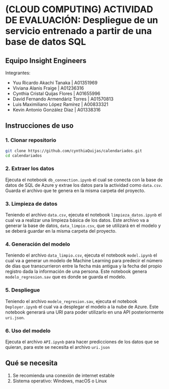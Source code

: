 # (CLOUD COMPUTING) ACTIVIDAD DE EVALUACIÓN: Despliegue de un servicio entrenado a partir de una base de datos SQL
## Equipo Insight Engineers
Integrantes: 
- Yuu Ricardo Akachi Tanaka | A01351969
- Viviana Alanis Fraige | A01236316
- Cynthia Cristal Quijas Flores | A01655996
- David Fernando Armendáriz Torres | A01570813
- Luis Maximiliano López Ramírez | A00833321
- Kevin Antonio González Díaz | A01338316

## Instrucciones de uso
### 1. Clonar repositorio
```bash
git clone https://github.com/cynthiaQuijas/calendariados.git
cd calendariados
```

### 2. Extraer los datos
Ejecuta el notebook `db_connection.ipynb` el cual se conecta con la base de datos de SQL de Azure y extrae los datos para la actividad como `data.csv`. Guarda el archivo que te genera en la misma carpeta del proyecto.

### 3. Limpieza de datos
Teniendo el archivo `data.csv`, ejecuta el notebook `limpieza_datos.ipynb` el cual va a realizar una limpieza básica de los datos. Este archivo va a generar la base de datos, `data_limpio.csv`, que se utilizará en el modelo y se deberá guardar en la misma carpeta del proyecto.

### 4. Generación del modelo
Teniendo el archivo `data_limpio.csv`, ejecuta el notebook `model.ipynb` el cual va a generar un modelo de Machine Learning para predecir el número de días que transcurrieron entre la fecha más antigua y la fecha del propio registro dada la información de una persona. Este notebook genera `modelo_regresion.sav` que es donde se guarda el modelo.

### 5. Despliegue
Teniendo el archivo `modelo_regresion.sav`, ejecuta el notebook `Deployer.ipynb` el cual va a desplegar el modelo a la nube de Azure. Este notebook generará una URI para poder utilizarlo en una API posteriormente `uri.json`.

### 6. Uso del modelo
Ejecuta el archivo `API.ipynb` para hacer predicciones de los datos que se quieran, para este se necesita el archivo `uri.json`

## Qué se necesita
1. Se recomienda una conexión de internet estable
2. Sistema operativo: Windows, macOS o Linux
